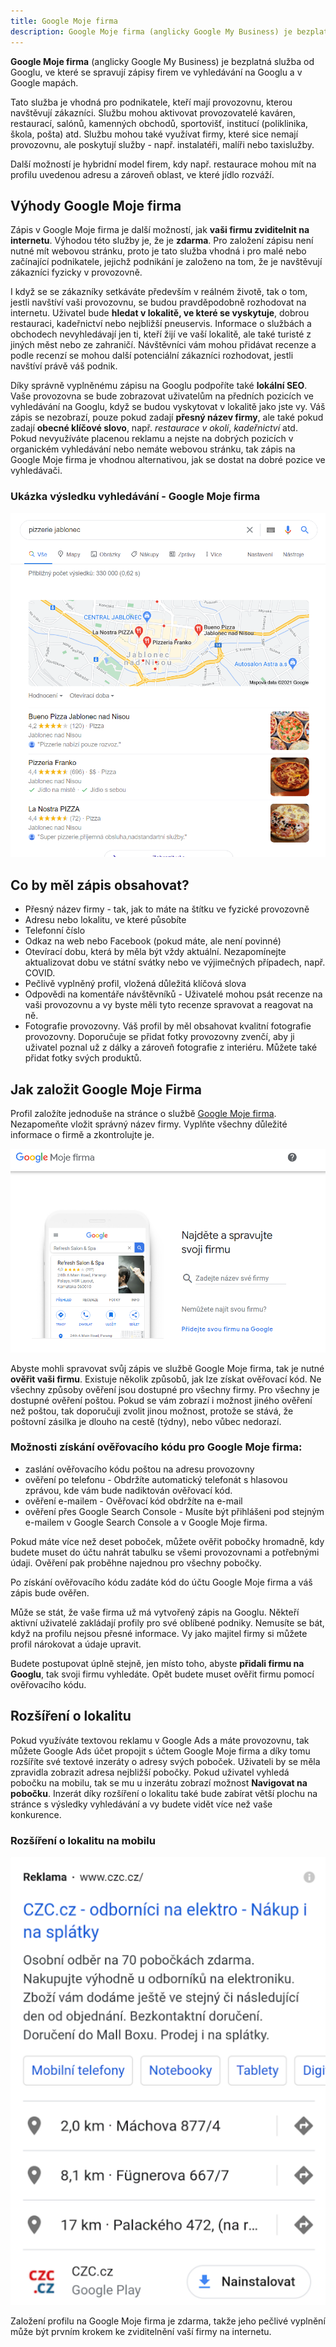 ```yaml
---
title: Google Moje firma
description: Google Moje firma (anglicky Google My Business) je bezplatná služba od Googlu, ve které se spravují zápisy firem ve vyhledávání na Googlu a v Google mapách.
---
```


**Google Moje firma** (anglicky Google My Business) je bezplatná služba od Googlu, ve které se spravují zápisy firem ve vyhledávání na Googlu a v Google mapách.

Tato služba je vhodná pro podnikatele, kteří mají provozovnu, kterou navštěvují zákazníci. Službu mohou aktivovat provozovatelé kaváren, restaurací, salónů, kamenných obchodů, sportovišť, institucí (poliklinika, škola, pošta) atd. Službu mohou také využívat firmy, které sice nemají provozovnu, ale poskytují služby - např. instalatéři, malíři nebo taxislužby.

Další možností je hybridní model firem, kdy např. restaurace mohou mít na profilu uvedenou adresu a zároveň oblast, ve které jídlo rozváží.

## Výhody Google Moje firma

Zápis v Google Moje firma je další možností, jak **vaši firmu zviditelnit na internetu**. Výhodou této služby je, že je **zdarma**. Pro založení zápisu není nutné mít webovou stránku, proto je tato služba vhodná i pro malé nebo začínající podnikatele, jejichž podnikání je založeno na tom, že je navštěvují zákazníci fyzicky v provozovně.

I když se se zákazníky setkáváte především v reálném životě, tak o tom, jestli navštíví vaši provozovnu, se budou pravděpodobně rozhodovat na internetu. Uživatel bude **hledat v lokalitě, ve které se vyskytuje**, dobrou restauraci, kadeřnictví nebo nejbližší pneuservis. Informace o službách a obchodech nevyhledávají jen ti, kteří žijí ve vaší lokalitě, ale také turisté z jiných měst nebo ze zahraničí. Návštěvníci vám mohou přidávat recenze a podle recenzí se mohou další potenciální zákazníci rozhodovat, jestli navštíví právě váš podnik.

Díky správně vyplněnému zápisu na Googlu podpoříte také **lokální SEO**. Vaše provozovna se bude zobrazovat uživatelům na předních pozicích ve vyhledávání na Googlu, když se budou vyskytovat v lokalitě jako jste vy. Váš zápis se nezobrazí, pouze pokud zadají **přesný název firmy**, ale také pokud zadají **obecné klíčové slovo**, např. _restaurace v okolí_, _kadeřnictví_ atd. Pokud nevyužíváte placenou reklamu a nejste na dobrých pozicích v organickém vyhledávání nebo nemáte webovou stránku, tak zápis na Google Moje firma je vhodnou alternativou, jak se dostat na dobré pozice ve vyhledávači.

### Ukázka výsledku vyhledávání - Google Moje firma
![Ukázka textového inzerátu na Googlu](/assets/blog/2021-01-17-google-moje-firma/google-my-business-pizzerie.png)

## Co by měl zápis obsahovat?

* Přesný název firmy - tak, jak to máte na štítku ve fyzické provozovně
* Adresu nebo lokalitu, ve které působíte
* Telefonní číslo
* Odkaz na web nebo Facebook (pokud máte, ale není povinné)
* Otevírací dobu, která by měla být vždy aktuální. Nezapomínejte aktualizovat dobu ve státní svátky nebo ve výjimečných případech, např. COVID.
* Pečlivě vyplněný profil, vložená důležitá klíčová slova
* Odpovědi na komentáře návštěvníků - Uživatelé mohou psát recenze na vaši provozovnu a vy byste měli tyto recenze spravovat a reagovat na ně.
* Fotografie provozovny. Váš profil by měl obsahovat kvalitní fotografie provozovny. Doporučuje se přidat fotky provozovny zvenčí, aby ji uživatel poznal už z dálky a zároveň fotografie z interiéru. Můžete také přidat fotky svých produktů.



## Jak založit Google Moje Firma

Profil založíte jednoduše na stránce o službě <a href="https://www.google.com/business/" rel="nofollow">Google Moje firma</a>. Nezapomeňte vložit správný název firmy. Vyplňte všechny důležité informace o firmě a zkontrolujte je.

![Ukázka textového inzerátu na Googlu](/assets/blog/2021-01-17-google-moje-firma/google-my-business-spravujte-svoji-firmu.png)

Abyste mohli spravovat svůj zápis ve službě Google Moje firma, tak je nutné **ověřit vaši firmu**. Existuje několik způsobů, jak lze získat ověřovací kód. Ne všechny způsoby ověření jsou dostupné pro všechny firmy. Pro všechny je dostupné ověření poštou. Pokud se vám zobrazí i možnost jiného ověření než poštou, tak doporučuji zvolit jinou možnost, protože se stává, že poštovní zásilka je dlouho na cestě (týdny), nebo vůbec nedorazí.

### Možnosti získání ověřovacího kódu pro Google Moje firma:
* zaslání ověřovacího kódu poštou na adresu provozovny
* ověření po telefonu  - Obdržíte automatický telefonát s hlasovou zprávou, kde vám bude nadiktován ověřovací kód.
* ověření e-mailem - Ověřovací kód obdržíte na e-mail
* ověření přes Google Search Console - Musíte být přihlášeni pod stejným e-mailem v Google Search Console a v Google Moje firma.

Pokud máte více než deset poboček, můžete ověřit pobočky hromadně, kdy budete muset do účtu nahrát tabulku se všemi provozovnami a potřebnými údaji. Ověření pak proběhne najednou pro všechny pobočky.

Po získání ověřovacího kódu zadáte kód do účtu Google Moje firma a váš zápis bude ověřen.

Může se stát, že vaše firma už má vytvořený zápis na Googlu. Někteří aktivní uživatelé zakládají profily pro své oblíbené podniky. Nemusíte se bát, když na profilu nejsou přesné informace. Vy jako majitel firmy si můžete profil nárokovat a údaje upravit.

Budete postupovat úplně stejně, jen místo toho, abyste **přidali firmu na Googlu**, tak svoji firmu vyhledáte. Opět budete muset ověřit firmu pomocí ověřovacího kódu.



## Rozšíření o lokalitu

Pokud využíváte textovou reklamu v Google Ads a máte provozovnu, tak můžete Google Ads účet propojit s účtem Google Moje firma a díky tomu rozšíříte své textové inzeráty o adresy svých poboček. Uživateli by se měla zpravidla zobrazit adresa nejbližší pobočky. Pokud uživatel vyhledá pobočku na mobilu, tak se mu u inzerátu zobrazí možnost **Navigovat na pobočku**. Inzerát díky rozšíření o lokalitu také bude zabírat větší plochu na stránce s výsledky vyhledávání a vy budete vidět více než vaše konkurence.

### Rozšíření o lokalitu na mobilu

![Ukázka textového inzerátu na Googlu](/assets/blog/2021-01-17-google-moje-firma/rozsireni-o-lokalitu.png)


Založení profilu na Google Moje firma je zdarma, takže jeho pečlivé vyplnění může být prvním krokem ke zviditelnění vaší firmy na internetu.


